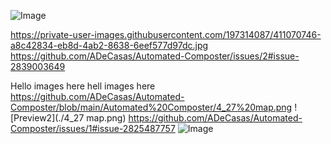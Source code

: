 ![Image](https://private-user-images.githubusercontent.com/197314087/411070746-a8c42834-eb8d-4ab2-8638-6eef577d97dc.jpg)

https://private-user-images.githubusercontent.com/197314087/411070746-a8c42834-eb8d-4ab2-8638-6eef577d97dc.jpg
https://github.com/ADeCasas/Automated-Composter/issues/2#issue-2839003649

Hello
images here
hell
images here
https://github.com/ADeCasas/Automated-Composter/blob/main/Automated%20Composter/4_27%20map.png
![Preview2](./4_27 map.png)
https://github.com/ADeCasas/Automated-Composter/issues/1#issue-2825487757
![Image](https://github.com/user-attachments/assets/b0b75cea-9981-4417-a97c-7fc42c876516)
